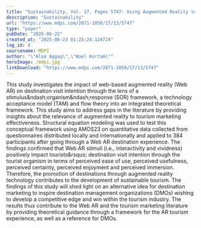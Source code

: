 ```yaml
---
title: "Sustainability, Vol. 17, Pages 5747: Using Augmented Reality to Improve Tourism Marketing Effectiveness"
description: "Sustainability"
url: "https://www.mdpi.com/2071-1050/17/13/5747"
type: "paper"
pubDate: "2025-06-22"
created_at: "2025-06-23 01:25:24.124724"
log_id: 8
sourcename: MDPI
author: "\"Alaa Aggag\",\"Wael Kortam\""
heroImage: /mdpi.jpg
linkDownload: "https://www.mdpi.com/2071-1050/17/13/5747"
---
```


This study investigates the impact of web-based augmented reality (Web AR) on destination visit intention through the lens of a stimulus&amp;ndash;organism&amp;ndash;response (SOR) framework, a technology acceptance model (TAM) and flow theory into an integrated theoretical framework. This study aims to address gaps in the literature by providing insights about the relevance of augmented reality to tourism marketing effectiveness. Structural equation modeling was used to test this conceptual framework using AMOS23 on quantitative data collected from questionnaires distributed locally and internationally and applied to 384 participants after going through a Web AR destination experience. The findings confirmed that Web AR stimuli (i.e., interactivity and vividness) positively impact tourists&amp;rsquo; destination visit intention through the tourist organism in terms of perceived ease of use, perceived usefulness, perceived certainty, perceived enjoyment and perceived immersion. Therefore, the promotion of destinations through augmented reality technology contributes to the development of sustainable tourism. The findings of this study will shed light on an alternative idea for destination marketing to inspire destination management organizations (DMOs) wishing to develop a competitive edge and win within the tourism industry. The results thus contribute to the Web AR and the tourism marketing literature by providing theoretical guidance through a framework for the AR tourism experience, as well as a reference for DMOs.
